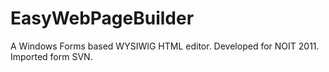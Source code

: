 EasyWebPageBuilder
==================

A Windows Forms based WYSIWIG HTML editor. Developed for NOIT 2011. Imported form SVN.
